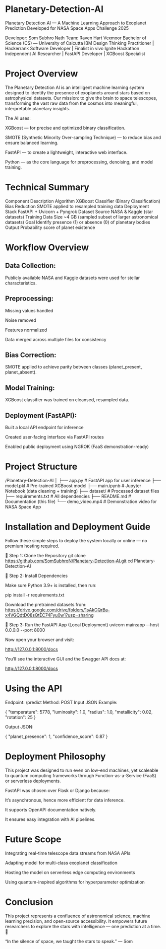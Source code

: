 # Planetary-Detection-AI
Planetary Detection AI — A Machine Learning Approach to Exoplanet Prediction
Developed for NASA Space Apps Challenge 2025

Developer: Som Subhro Nath
Team: Raven Hart Vexmoor
Bachelor of Science (CS) — University of Calcutta
IBM Design Thinking Practitioner | Hackerrank Software Developer | Finalist in vivo Ignite Hackathon
Independent AI Researcher | FastAPI Developer | XGBoost Specialist

#  Project Overview

The Planetary Detection AI is an intelligent machine learning system designed to identify the presence of exoplanets around stars based on astrophysical datasets.
Our mission: to give the brain to space telescopes, transforming the vast raw data from the cosmos into meaningful, interpretable planetary insights.

The AI uses:

XGBoost — for precise and optimized binary classification.

SMOTE (Synthetic Minority Over-sampling Technique) — to reduce bias and ensure balanced learning.

FastAPI — to create a lightweight, interactive web interface.

Python — as the core language for preprocessing, denoising, and model training.

# Technical Summary
Component	Description
Algorithm	XGBoost Classifier (Binary Classification)
Bias Reduction	SMOTE applied to resampled training data
Deployment Stack	FastAPI + Uvicorn + Pyngrok
Dataset Source	NASA & Kaggle (star datasets)
Training Data Size	~4 GB (sampled subset of larger astronomical datasets)
Goal	Identify presence (1) or absence (0) of planetary bodies
Output	Probability score of planet existence

# Workflow Overview

## Data Collection:
Publicly available NASA and Kaggle datasets were used for stellar characteristics.

## Preprocessing:

Missing values handled

Noise removed

Features normalized

Data merged across multiple files for consistency

## Bias Correction:
SMOTE applied to achieve parity between classes (planet_present, planet_absent).

## Model Training:
XGBoost classifier was trained on cleansed, resampled data.

## Deployment (FastAPI):

Built a local API endpoint for inference

Created user-facing interface via FastAPI routes

Enabled public deployment using NGROK (FaaS demonstration-ready)

# Project Structure
/Planetary-Detection-AI
│
├── app.py                     # FastAPI app for user inference
├── model.pkl                  # Pre-trained XGBoost model
├── main.ipynb                 # Jupyter Notebook (data cleaning + training)
├── dataset/                   # Processed dataset files
├── requirements.txt            # All dependencies
├── README.md                   # Documentation (this file)
└── demo_video.mp4              # Demonstration video for NASA Space App

# Installation and Deployment Guide

Follow these simple steps to deploy the system locally or online — no premium hosting required.

🔹 Step 1: Clone the Repository
git clone https://github.com/SomSubhroN/Planetary-Detection-AI.git
cd Planetary-Detection-AI

🔹 Step 2: Install Dependencies

Make sure Python 3.9+ is installed, then run:

pip install -r requirements.txt

Download the pretrained datasets from:
https://drive.google.com/drive/folders/1sAkGQrBa-x4VGQdtD08sQtEC74Fyu0w1?usp=sharing 

🔹 Step 3: Run the FastAPI App (Local Deployment)
uvicorn main:app --host 0.0.0.0 --port 8000


Now open your browser and visit:

http://127.0.0.1:8000/docs


You’ll see the interactive GUI and the Swagger API docs at:

http://127.0.0.1:8000/docs

# Using the API

Endpoint: /predict
Method: POST
Input JSON Example:

{
  "temperature": 5778,
  "luminosity": 1.0,
  "radius": 1.0,
  "metallicity": 0.02,
  "rotation": 25
}


Output JSON:

{
  "planet_presence": 1,
  "confidence_score": 0.87
}

# Deployment Philosophy

This project was designed to run even on low-end machines, yet scaleable to quantum computing frameworks through Function-as-a-Service (FaaS) or serverless deployments.

FastAPI was chosen over Flask or Django because:

It’s asynchronous, hence more efficient for data inference.

It supports OpenAPI documentation natively.

It ensures easy integration with AI pipelines.

# Future Scope

Integrating real-time telescope data streams from NASA APIs

Adapting model for multi-class exoplanet classification

Hosting the model on serverless edge computing environments

Using quantum-inspired algorithms for hyperparameter optimization

# Conclusion

This project represents a confluence of astronomical science, machine learning precision, and open-source accessibility.
It empowers future researchers to explore the stars with intelligence — one prediction at a time. 🌌

“In the silence of space, we taught the stars to speak.” — Som
